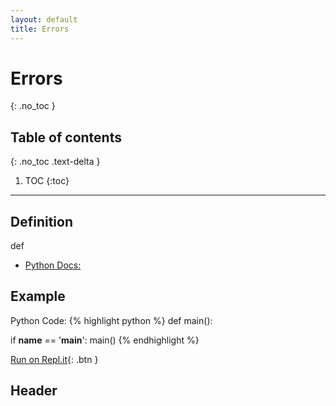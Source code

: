 ```yaml
---
layout: default
title: Errors
---
```


# Errors
{: .no_toc }
## Table of contents
{: .no_toc .text-delta }

1. TOC
{:toc}

---

## Definition
def
- [Python Docs: ]()

## Example

Python Code:
{% highlight python %}
def main():

    
if __name__ == '__main__':
    main()
{% endhighlight %}

[Run on Repl.it](https://repl.it/@bianca_ruiz/#main.py){: .btn }

## Header


